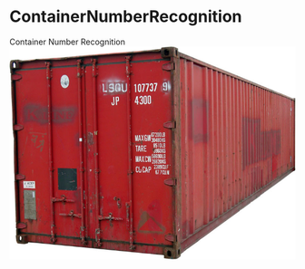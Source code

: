 # ContainerNumberRecognition
Container Number Recognition
![alt text](https://github.com/balachander1205/ContainerNumberRecognition/blob/master/Container_01_KMJ.jpg)
